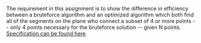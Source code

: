 The requirement in this assignment is to show the difference in efficiency between a bruteforce algorithm and an optimized algorithm which both find all of the segments on the plane who connect a subset of 4 or more points -- only 4 points necessary for the bruteforce solution -- given N points. [Specification can be found here](http://coursera.cs.princeton.edu/algs4/assignments/collinear.html)
